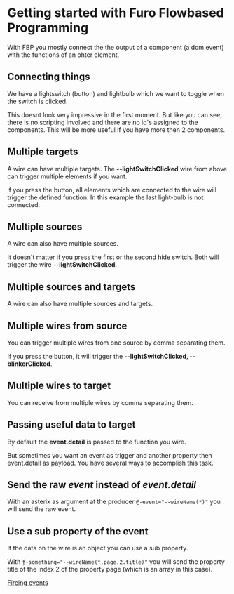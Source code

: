 # Getting started with Furo Flowbased Programming

With FBP you mostly connect the the output of a component (a dom event) with the functions of an ohter element.



## Connecting things

We have a lightswitch (button) and lightbulb which we want to toggle when the switch is clicked.
 

<furo-demo-snippet demo>
<template>
  <furo-button @-click="--lightSwitchClicked" label="i am a lightswitch"></furo-button>
  <light-bulb ƒ-toggle="--lightSwitchClicked"></light-bulb>  
</template>
</furo-demo-snippet>



This doesnt look very impressive in the first moment. But like you can see, there is no scripting involved and there are no id's assigned to the components. This will be more useful if you have more then 2 components. 



## Multiple targets
A wire can have multiple targets. The **--lightSwitchClicked** wire from above can trigger multiple elements if you want.


<furo-demo-snippet demo style="height:400px">
<template>
  <light-bulb ƒ-toggle="--lightSwitchClicked"></light-bulb>
  <light-bulb ƒ-toggle="--lightSwitchClicked"></light-bulb>
  <light-bulb ƒ-toggle="--lightSwitchClicked"></light-bulb>
  <furo-button @-click="--lightSwitchClicked" label="i am a lightswitch"></furo-button> 
  <light-bulb ƒ-toggle="--otherLightSwitchClicked"></light-bulb>
</template>
</furo-demo-snippet>


if you press the button, all elements which are connected to the wire will trigger the defined function. In this example the last light-bulb is not connected.

## Multiple sources
A wire can also have multiple sources. 

<furo-demo-snippet demo style="height:400px">
<template>
  <light-bulb ƒ-toggle="--lightSwitchClicked"></light-bulb>
  <furo-button @-click="--lightSwitchClicked" label="i am a lightswitch"></furo-button> 
  <furo-button @-click="--lightSwitchClicked" label="i am a lightswitch too"></furo-button>  
 
</template>
</furo-demo-snippet>


It doesn't matter if you press the first or the second hide switch. Both will trigger the wire **--lightSwitchClicked**.

## Multiple sources and targets 
A wire can also have multiple sources and targets.

<furo-demo-snippet demo style="height:500px">
<template>
  <light-bulb ƒ-toggle="--lightSwitchClicked"></light-bulb>
  <light-bulb ƒ-toggle="--lightSwitchClicked"></light-bulb>
  <furo-button @-click="--lightSwitchClicked" label="i am a lightswitch"></furo-button> 
  <furo-button @-click="--lightSwitchClicked" label="i am a lightswitch too"></furo-button>  
  <light-bulb ƒ-toggle="--lightSwitchClicked"></light-bulb>
  <light-bulb ƒ-toggle="--lightSwitchClicked"></light-bulb>
</template>
</furo-demo-snippet>

  

  
  
## Multiple wires from source
You can trigger multiple wires from one source by comma separating them.

<furo-demo-snippet demo style="height:500px">
<template>
  <light-bulb ƒ-toggle="--lightSwitchClicked, --intervallPulse"></light-bulb>  
  <light-bulb ƒ-toggle="--lightSwitchClicked"></light-bulb>
  <light-bulb ƒ-toggle="--lightSwitchClicked"></light-bulb>
  <furo-button @-click="--lightSwitchClicked, --blinkerClicked" label="i am a lightswitch"></furo-button>   
  <interval-pulse ƒ-start="--blinkerClicked" ƒ-stop="--stopBlinkerClicked" @-tick="--intervallPulse" interval="1500"></interval-pulse>
  <furo-button danger  @-click="--stopBlinkerClicked" label="Stop the blinking"></furo-button>   
</template>
</furo-demo-snippet>


If you press the button, it will trigger the **--lightSwitchClicked, --blinkerClicked**.
 
## Multiple wires to target
You can receive from multiple wires by comma separating them.

<furo-demo-snippet demo style="height:400px">
<template>
  <light-bulb ƒ-toggle="--lightSwitchClicked, --intervallPulse"></light-bulb>  
  <furo-button @-click="--lightSwitchClicked" label="i am a lightswitch"></furo-button>   
  <furo-button @-click="--blinkerClicked" label="i am a blinkswitch"></furo-button>   
  <interval-pulse ƒ-start="--blinkerClicked" ƒ-stop="--stopBlinkerClicked" @-tick="--intervallPulse" interval="1500"></interval-pulse>
  <furo-button danger  @-click="--stopBlinkerClicked" label="Stop the blinking"></furo-button>   
  <light-bulb ƒ-toggle="--lightSwitchClicked, --intervallPulse"></light-bulb>  
</template>
</furo-demo-snippet>
  
## Passing useful data to target
By default the **event.detail** is passed to the function you wire. 

<furo-demo-snippet demo style="height:550px">
<template>
  <furo-data-color-input label="choose a color"  @-value-changed="--newColor"></furo-data-color-input>
  <hr />
  <light-bulb ƒ-toggle="--lightSwitchClicked, --intervallPulse" ƒ-set-color="--newColor"></light-bulb>  
  <furo-button @-click="--lightSwitchClicked" label="i am a lightswitch"></furo-button>   
  <furo-button @-click="--blinkerClicked" label="i am a blinkswitch"></furo-button>   
  <interval-pulse ƒ-start="--blinkerClicked" ƒ-stop="--stopBlinkerClicked" @-tick="--intervallPulse" interval="1500"></interval-pulse>
  <furo-button danger  @-click="--stopBlinkerClicked" label="Stop the blinking"></furo-button>   
  <light-bulb ƒ-toggle="--lightSwitchClicked, --intervallPulse" ƒ-set-color="--newColor"></light-bulb>
    
</template>
</furo-demo-snippet>
  
But sometimes you want an event as trigger and another property then event.detail as payload. 
You have several ways to accomplish this task.
 

## Send the raw *event* instead of *event.detail*

With an asterix as argument at the producer `@-event="--wireName(*)"` you will send the raw event.

## Use a sub property of the event
If the data on the wire is an object you can use a sub property.

With   `ƒ-something="--wireName(*.page.2.title)"` you will send the property title of the index 2 of the property page (which is an array in this case).


<furo-horizontal-flex>
<furo-empty-spacer>
</furo-empty-spacer>
<a href="../fbp-events/">Fireing events</a>
</furo-horizontal-flex>
